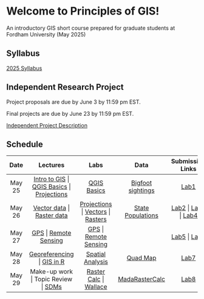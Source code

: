 # Welcome to Principles of GIS!
An introductory GIS short course prepared for graduate students at Fordham University (May 2025) 


## Syllabus
[2025 Syllabus](https://github.com/annathonis/GIS_ShortCourse/blob/321fa2f242a1d12115b7e1b3acb427a7686a2761/GIS%20syllabus%202025.pdf)


## Independent Research Project
Project proposals are due by June 3 by 11:59 pm EST. 

Final projects are due by June 23 by 11:59 pm EST. 

[Independent Project Description](https://github.com/annathonis/GIS_ShortCourse/files/11653301/Independent.Project.Description.pdf)



## Schedule

| Date | Lectures | Labs | Data | Submission Links
| :---: | :---: | :---: | :---: | :---:
| May 25 | [Intro to GIS](https://github.com/annathonis/annathonis.github.io/files/11556818/Intro.to.GIS.pdf) \| [QGIS Basics](https://github.com/annathonis/annathonis.github.io/files/11556865/QGIS.Basics.pdf) \| [Projections](https://github.com/annathonis/annathonis.github.io/files/11556916/Projections.pdf) | [QGIS Basics](https://github.com/annathonis/GIS_ShortCourse/files/11560528/Lab1.pdf) | [Bigfoot sightings](https://github.com/annathonis/annathonis.github.io/files/11550622/Bigfoot.sightings.csv) | [Lab1](https://docs.google.com/forms/d/e/1FAIpQLSd6W8gpP7m3wr0L-cXum5LHqXBV_ENwiPNuLxDy3JLiRTSSQA/viewform?usp=sf_link) |
| May 26 | [Vector data](https://github.com/annathonis/GIS_ShortCourse/files/11570607/4.-.Deep.Dive.-.vector.data.pdf) \| [Raster data](https://github.com/annathonis/GIS_ShortCourse/files/11570613/5.-.Deep.Dive.-.raster.data.pdf) | [Projections](https://github.com/annathonis/GIS_ShortCourse/files/11570468/Lab2_projections.pdf) \| [Vectors](https://github.com/annathonis/GIS_ShortCourse/files/11570484/Lab3_vectors.pdf) \| [Rasters](https://github.com/annathonis/GIS_ShortCourse/files/11570511/Lab4_rasters.pdf) | [State Populations](https://github.com/annathonis/GIS_ShortCourse/files/11570516/statePopulation.csv) | [Lab2](https://forms.gle/5DxHQKD7btAwfmGU6) \| [Lab3](https://forms.gle/DoAy5agLJwCm9S7e9) \| [Lab4](https://forms.gle/XpRv8WKoUgLxoDW1A) |
| May 27 | [GPS](https://github.com/annathonis/GIS_ShortCourse/files/11580718/6.-.Global.Positioning.pdf) \| [Remote Sensing](https://github.com/annathonis/GIS_ShortCourse/files/11580721/7.-.Introduction.to.Remote.Sensing.pdf) | [GPS](https://github.com/annathonis/GIS_ShortCourse/files/11580723/Lab.5.-.GPS.to.GIS.pdf) \| [Remote Sensing](https://github.com/annathonis/GIS_ShortCourse/files/11580725/Lab6_NDVI.pdf) |  | [Lab5](https://forms.gle/inxzzkqDbjbrnonLA) \| [Lab6](https://forms.gle/noZBwRLn4pDZQXoD7)|
| May 28 | [Georeferencing](https://github.com/annathonis/GIS_ShortCourse/files/11582975/Georeferencing.follow-along.pdf) \| [GIS in R](https://mgimond.github.io/MEGUG2016/Tutorial.html) | [Spatial Analysis](https://ncep.amnh.org/index.php/Detail/objects/1055) | [Quad Map](https://github.com/annathonis/GIS_ShortCourse/assets/133030860/af605a70-0add-4151-9a4d-55d6e7dd2f91) | [Lab7](https://forms.gle/4FihtKFcyuMc11S77) |
| May 29 | Make-up work \| Topic Review \| [SDMs](https://github.com/annathonis/GIS_ShortCourse/files/11589483/Species.Distribution.Models.pdf) | [Raster Calc](https://github.com/annathonis/GIS_ShortCourse/files/11589467/RasterCalc_MadagascarMammals.pdf) \| [Wallace](https://wallaceecomod.github.io/) | [MadaRasterCalc](https://github.com/annathonis/GIS_ShortCourse/files/11589474/MadaRasterCalc.zip) | [Lab8](https://forms.gle/aEv1weGRfcbEnLaF6) |








